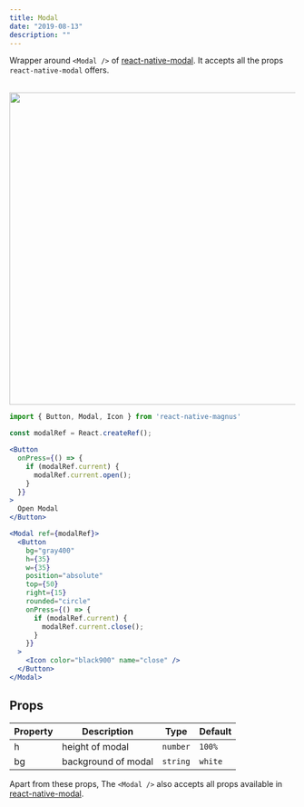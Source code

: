```yaml
---
title: Modal
date: "2019-08-13"
description: ""
---
```


Wrapper around `<Modal />` of [react-native-modal](https://github.com/react-native-community/react-native-modal). It accepts all the props `react-native-modal` offers.

<br />

<img src="/images/docs/modal/1.gif" class="rounded-lg" style="height: 550px; width: auto;" />

<br />

```jsx
import { Button, Modal, Icon } from 'react-native-magnus'

const modalRef = React.createRef();

<Button
  onPress={() => {
    if (modalRef.current) {
      modalRef.current.open();
    }
  }}
>
  Open Modal
</Button>

<Modal ref={modalRef}>
  <Button
    bg="gray400"
    h={35}
    w={35}
    position="absolute"
    top={50}
    right={15}
    rounded="circle"
    onPress={() => {
      if (modalRef.current) {
        modalRef.current.close();
      }
    }}
  >
    <Icon color="black900" name="close" />
  </Button>
</Modal>
```

## Props

| Property | Description         | Type     | Default |
| -------- | ------------------- | -------- | ------- |
| h        | height of modal     | `number` | `100%`  |
| bg       | background of modal | `string` | `white` |

Apart from these props, The `<Modal />` also accepts all props available in [react-native-modal](https://github.com/react-native-community/react-native-modal).
